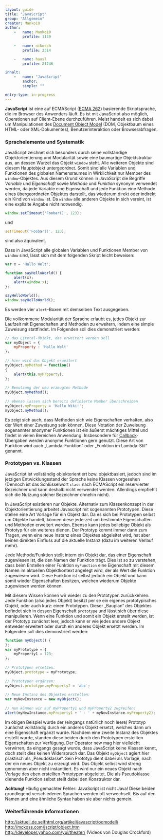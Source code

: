 ```yaml
---
layout: guide
title: "JavaScript"
group: "Allgemein"
creator: Manko10
author:
    -   name: Manko10
        profile: 1139
    
    -   name: nikosch
        profile: 2314

    -   name: hausl
        profile: 21246

inhalt:
    -   name: "JavaScript"
        anchor: 
        simple: ""

entry-type: in-progress
---
```


**JavaScript** ist eine auf ECMAScript ([ECMA 262](http://www.ecma-international.org/publications/standards/Ecma-262.htm)) basierende Skriptsprache, die im Browser des Anwenders läuft. Es ist mit JavaScript also möglich, Operationen auf Client-Ebene durchzuführen. Meist handelt es sich dabei um Manipulationen des [Document Object Model](http://www.php.de/wiki-php/index.php/Document_Object_Model) (DOM, Objektbaum eines HTML- oder XML-Dokumentes), Benutzerinteraktion oder Browserabfragen. 

### Sprachelemente und Systematik

JavaScript zeichnet sich besonders durch seine vollständige Objektorientierung und Modularität sowie eine baumartige Objektstruktur aus, an dessen Wurzel das Objekt `window` steht. Alle weiteren Objekte sind diesem Hauptobjekt untergeordnet. Somit sind alle Variablen und Funktionen des globalen Namensraumes in Wirklichkeit nur Member des `window`-Objektes. Aus diesem Grund können in JavaScript die Begriffe *Variable* und *Eigenschaft* sowie *Methode* und *Funktion* synonym verwendet werden, da jede Variable eine Eigenschaft und jede Funktion eine Methode eines übergeordneten Objektes darstellt, das wiederum direkt oder indirekt ein Kind von `window` ist. Da `window` alle anderen Objekte in sich vereint, ist eine explizite Angabe nicht notwendig. 

~~~ javascript
window.setTimeout('Foobar()', 123);
~~~

und 

~~~ javascript
setTimeout('Foobar()', 123);
~~~

sind also äquivalent.

Dass in JavaScript alle globalen Variablen und Funktionen Member von `window` sind, lässt sich mit dem folgenden Skript leicht beweisen: 

~~~ javascript
var x = 'Hallo Welt';
 
function sayHelloWorld() {
    alert(x);
    alert(window.x);
};

sayHelloWorld();
window.sayHelloWorld();
~~~


Es werden vier `alert`-Boxen mit demselben Text ausgegeben. 

Die vollkommene Modularität der Sprache erlaubt es, jedes Objekt zur Laufzeit mit Eigenschaften und Methoden zu erweitern, indem eine simple Zuweisung stattfindet. Im Folgenden soll dies demonstriert werden: 

~~~ javascript
// das Literal-Objekt, das erweitert werden soll
var myObject = {
    myProperty : 'Hallo Welt'
};
 
// hier wird das Objekt erweitert
myObject.myMethod = function()
{
    alert(this.myProperty);
};
 
// Benutzung der neu erzeugten Methode
myObject.myMethod();
 
// ebenso lassen sich bereits definierte Member überschreiben
myObject.myProperty = 'Hallo Wiki!';
myObject.myMethod();
~~~

Es zeigt sich auch, dass Methoden sich wie Eigenschaften verhalten, also der Wert einer Zuweisung sein können. Diese Notation der Zuweisung sogenannter anonymer Funktionen ist ein äußerst mächtiges Mittel und findet in vielen Bereichen Anwendung. Insbesondere für [Callback](http://www.php.de/wiki-php/index.php?title=Callback&action=edit)-Übergaben werden anonyme Funktionen gern genutzt. Diese Art von Funktion wird auch „Lambda-Funktion“ oder „Funktion im Lambda-Stil“ genannt. 

### Prototypen vs. Klassen
 
JavaScript ist vollständig objektorientiert bzw. objektbasiert, jedoch sind im jetzigen Entwicklungsstand der Sprache keine Klassen vorgesehen (Dennoch ist das Schlüsselwort `class` nach ECMAScript ein reservierter Bezeichner und kann deshalb nicht verwendet werden. Allerdings empfiehlt sich die Nutzung solcher Bezeichner ohnehin nicht). 

In JavaScript existieren nur Objekte. Alternativ zum Klassenkonzept in der Objektorientierung arbeitet Javascript mit sogenannten Prototypen. Diese stellen eine Art Vorlage für ein Objekt dar. Da es sich bei Prototypen selbst um Objekte handelt, können diese jederzeit um bestimmte Eigenschaften und Methoden erweitert werden. Ebenso kann jedes beliebige Objekt als Prototyp für ein weiteres dienen. Der Prototyp kommt immer dann zum Tragen, wenn eine neue Instanz eines Objektes abgeleitet wird, hat aber keinen direkten Einfluss auf die aktuelle Instanz (dazu im weiteren Verlauf mehr).

Jede Methode/Funktion stellt intern ein Objekt dar, das einer Eigenschaft zugewiesen ist, die den Namen der Funktion trägt. Dies ist so zu verstehen, dass beim Erstellen einer Funktion `myFunction` eine Eigenschaft mit diesem Namen im aktuellen Objektkontext angelegt wird, der als Wert die Funktion zugewiesen wird. Diese Funktion ist selbst jedoch ein Objekt und kann somit wieder Eigenschaften besitzen, welchen wiederum Objekte zugewiesen werden können.

Mit diesem Wissen können wir wieder zu den Prototypen zurückkehren. Jede Funktion (also jedes Objekt) besitzt per se ein eigenes prototypisches Objekt, oder auch kurz: einen Prototypen. Dieser „Bauplan“ des Objektes befindet sich in dessen Eigenschaft `prototype` und lässt sich über diese manipulieren. Wenn eine Funktion und somit ein Objekt erstellt werden, ist der Prototyp zunächst leer, jedoch kann er wie jedes andere Objekt entweder erweitert oder durch ein anderes Objekt ersetzt werden. Im Folgenden soll dies demonstriert werden: 

~~~ javascript
function myObject() {
};
var myPrototype = {
    myProperty1 = 123;
};
 
// Prototypen ersetzen:
myObject.prototype = myPrototype;
 
// Prototypen ergänzen: 
myObject.prototype.myProperty2 = 'abc';
 
// Neue Instanz des Objektes erstellen:
var myNewInstance = new myObject();
 
// nun können wir auf myProperty1 und myProperty2 zugreifen:
alert(myNewInstance.myProperty1 + ' - ' + myNewInstance.myProperty2);
~~~

Im obigen Beispiel wurde der (eingangs natürlich noch leere) Prototyp zunächst vollständig durch ein anderes Objekt ersetzt, welches dann um eine Eigenschaft ergänzt wurde. Nachdem eine zweite Instanz des Objektes erstellt wurde, standen diese beiden durch den Prototypen erstellten Eigenschaften zur Verfügung. Der Operator new mag hier vielleicht verwirren, da eingangs gesagt wurde, dass JavaScript keine Klassen kennt, doch stellt dies keinen Widerspruch dar. Das Objekt `myObject` agiert hier praktisch als „Pseudoklasse“. Sein Prototyp dient dabei als Vorlage, nach der ein neues Objekt zu erzeugt wird. Das Objekt selbst wird streng genommen aber nicht instantiiert. Es wird nur ein neues Objekt nach Vorlage des eben erstellten Prototypen abgeleitet. Die als Pseudoklasse dienende Funktion selbst stellt dabei den Konstruktor dar. 

<div class="alert alert-danger">
<strong>Achtung!</strong> Häufig gemachter Fehler:
JavaScript ist nicht Java! Diese beiden grundlegend verschiedenen Sprachen werden oft verwechselt. Bis auf den Namen und eine ähnliche Syntax haben sie aber nichts gemein.</div>

### Weiterführende Informationen

http://aktuell.de.selfhtml.org/artikel/javascript/oomodell/ 
http://mckoss.com/jscript/object.htm 
http://developer.yahoo.com/yui/theater/ (Videos von Douglas Crockford) 

